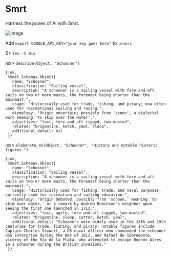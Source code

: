 # Smrt

Harness the power of AI with Smrt. 

![image](https://github.com/user-attachments/assets/2aaa8e5c-4753-41f0-bd2d-dc0b2b249072)

Add `export GOOGLE_API_KEY="your key goes here"` to `.envrc`

$> `iex -S mix`

iex> `describe(Object, "Schooner")`

```
{:ok,
 %Smrt.Schemas.Object{
   name: "Schooner",
   classification: "Sailing vessel",
   description: "A schooner is a sailing vessel with fore-and-aft sails on two or more masts, the foremast being shorter than the mainmast.",
   usage: "Historically used for trade, fishing, and piracy; now often used for recreational sailing and racing.",
   etymology: "Origin uncertain; possibly from 'scoon', a dialectal word meaning 'to skip over the water'.",
   adjectives: "fast, fore-and-aft rigged, two-masted",
   related: "brigantine, ketch, yawl, sloop",
   additional_detail: nil
 }}
```

iex> `elaborate_on(Object, "Schooner", "History and notable historic figures.")`

```
{:ok,
 %Smrt.Schemas.Object{
   name: "Schooner",
   classification: "Sailing vessel",
   description: "A schooner is a sailing vessel with fore-and-aft sails on two or more masts, the foremast being shorter than the mainmast.",
   usage: "Historically used for fishing, trade, and naval purposes; currently used for recreation and sailing education.",
   etymology: "Origin debated; possibly from 'schoon,' meaning 'to skim over water,' or a remark by Andrew Robinson's neighbor upon seeing the first one launched in 1713.",
   adjectives: "fast, agile, fore-and-aft rigged, two-masted",
   related: "brigantine, sloop, cutter, ketch, yawl",
   additional_detail: "Schooners were widely used in the 18th and 19th centuries for trade, fishing, and piracy; notable figures include Captain Charles Stewart, a US naval officer who commanded the schooner USS Enterprise during the War of 1812, and Rafael de Sobremonte, viceroy of the Río de la Plata, who attempted to escape Buenos Aires in a schooner during the British invasions."
 }}
```
